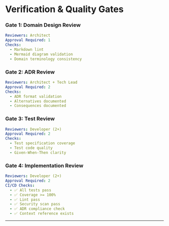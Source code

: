 # Verification & Quality Gates

### Gate 1: Domain Design Review

```yaml
Reviewers: Architect
Approval Required: 1
Checks:
  - Markdown lint
  - Mermaid diagram validation
  - Domain terminology consistency
```

### Gate 2: ADR Review

```yaml
Reviewers: Architect + Tech Lead
Approval Required: 2
Checks:
  - ADR format validation
  - Alternatives documented
  - Consequences documented
```

### Gate 3: Test Review

```yaml
Reviewers: Developer (2+)
Approval Required: 2
Checks:
  - Test specification coverage
  - Test code quality
  - Given-When-Then clarity
```

### Gate 4: Implementation Review

```yaml
Reviewers: Developer (2+)
Approval Required: 2
CI/CD Checks:
  - ✅ All tests pass
  - ✅ Coverage >= 100%
  - ✅ Lint pass
  - ✅ Security scan pass
  - ✅ ADR compliance check
  - ✅ Context reference exists
```

---
